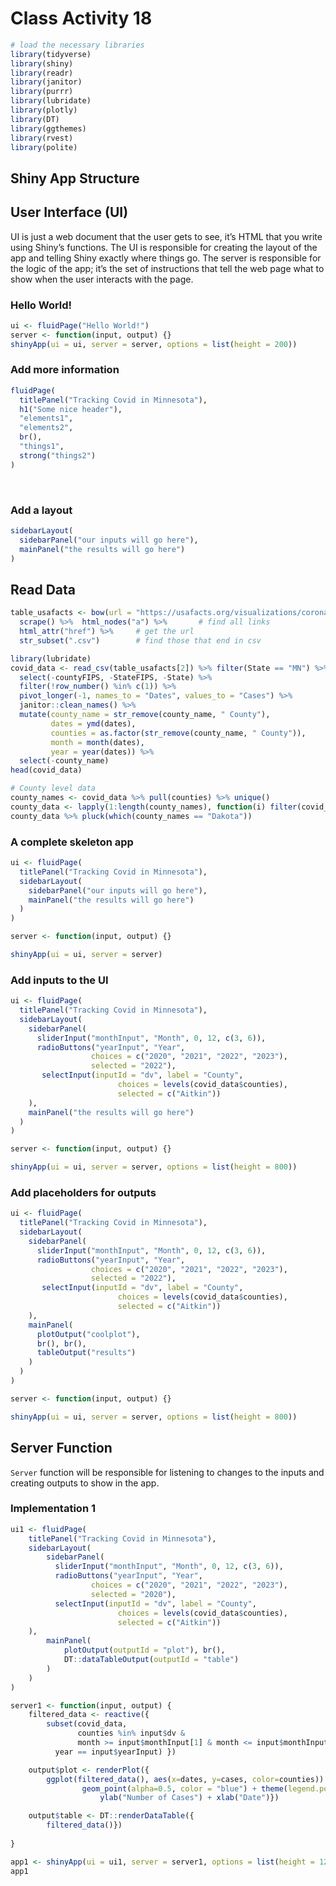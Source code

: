 # Class Activity 18


```r
# load the necessary libraries
library(tidyverse)
library(shiny)
library(readr)
library(janitor)
library(purrr)
library(lubridate)
library(plotly)
library(DT)
library(ggthemes)
library(rvest)
library(polite)
```


## Shiny App Structure

## User Interface (UI)

UI is just a web document that the user gets to see, it’s HTML that you write using Shiny’s functions. The UI is responsible for creating the layout of the app and telling Shiny exactly where things go. The server is responsible for the logic of the app; it’s the set of instructions that tell the web page what to show when the user interacts with the page.

### Hello World!


```r
ui <- fluidPage("Hello World!")
server <- function(input, output) {}
shinyApp(ui = ui, server = server, options = list(height = 200))
```

### Add more information


```r
fluidPage(
  titlePanel("Tracking Covid in Minnesota"),
  h1("Some nice header"),
  "elements1",
  "elements2",
  br(),
  "things1",
  strong("things2")
)
```

<br>

### Add a layout


```r
sidebarLayout(
  sidebarPanel("our inputs will go here"),
  mainPanel("the results will go here")
)
```

## Read Data



```r
table_usafacts <- bow(url = "https://usafacts.org/visualizations/coronavirus-covid-19-spread-map/state/minnesota") %>%
  scrape() %>%  html_nodes("a") %>%       # find all links
  html_attr("href") %>%     # get the url
  str_subset(".csv")        # find those that end in csv
```






```r
library(lubridate)
covid_data <- read_csv(table_usafacts[2]) %>% filter(State == "MN") %>% 
  select(-countyFIPS, -StateFIPS, -State) %>% 
  filter(!row_number() %in% c(1)) %>% 
  pivot_longer(-1, names_to = "Dates", values_to = "Cases") %>% 
  janitor::clean_names() %>% 
  mutate(county_name = str_remove(county_name, " County"), 
         dates = ymd(dates), 
         counties = as.factor(str_remove(county_name, " County")), 
         month = month(dates), 
         year = year(dates)) %>%
  select(-county_name)
head(covid_data)
```




```r
# County level data
county_names <- covid_data %>% pull(counties) %>% unique()
county_data <- lapply(1:length(county_names), function(i) filter(covid_data, counties == county_names[i]))
county_data %>% pluck(which(county_names == "Dakota"))
```

### A complete skeleton app


```r
ui <- fluidPage(
  titlePanel("Tracking Covid in Minnesota"),
  sidebarLayout(
    sidebarPanel("our inputs will go here"),
    mainPanel("the results will go here")
  )
)

server <- function(input, output) {}

shinyApp(ui = ui, server = server)
```

### Add inputs to the UI


```r
ui <- fluidPage(
  titlePanel("Tracking Covid in Minnesota"),
  sidebarLayout(
    sidebarPanel(
      sliderInput("monthInput", "Month", 0, 12, c(3, 6)),
      radioButtons("yearInput", "Year",
                  choices = c("2020", "2021", "2022", "2023"),
                  selected = "2022"),
       selectInput(inputId = "dv", label = "County",
                        choices = levels(covid_data$counties),
                        selected = c("Aitkin"))
    ),
    mainPanel("the results will go here")
  )
)

server <- function(input, output) {}

shinyApp(ui = ui, server = server, options = list(height = 800))
```


### Add placeholders for outputs



```r
ui <- fluidPage(
  titlePanel("Tracking Covid in Minnesota"),
  sidebarLayout(
    sidebarPanel(
      sliderInput("monthInput", "Month", 0, 12, c(3, 6)),
      radioButtons("yearInput", "Year",
                  choices = c("2020", "2021", "2022", "2023"),
                  selected = "2022"),
       selectInput(inputId = "dv", label = "County",
                        choices = levels(covid_data$counties),
                        selected = c("Aitkin"))
    ),
    mainPanel(
      plotOutput("coolplot"),
      br(), br(),
      tableOutput("results")
    )
  )
)

server <- function(input, output) {}

shinyApp(ui = ui, server = server, options = list(height = 800))
```


## Server Function

`Server` function will be responsible for listening to changes to the inputs and creating outputs to show in the app.

### Implementation 1


```r
ui1 <- fluidPage(
    titlePanel("Tracking Covid in Minnesota"),
    sidebarLayout(
        sidebarPanel(
          sliderInput("monthInput", "Month", 0, 12, c(3, 6)),
          radioButtons("yearInput", "Year",
                  choices = c("2020", "2021", "2022", "2023"),
                  selected = "2020"),
          selectInput(inputId = "dv", label = "County",
                        choices = levels(covid_data$counties),
                        selected = c("Aitkin"))
    ),
        mainPanel(
            plotOutput(outputId = "plot"), br(),
            DT::dataTableOutput(outputId = "table")
        )
    )
)
```




```r
server1 <- function(input, output) {
    filtered_data <- reactive({
        subset(covid_data,
               counties %in% input$dv &
               month >= input$monthInput[1] & month <= input$monthInput[2] & 
          year == input$yearInput) })

    output$plot <- renderPlot({
        ggplot(filtered_data(), aes(x=dates, y=cases, color=counties)) + theme_economist_white()+
                geom_point(alpha=0.5, color = "blue") + theme(legend.position = "none") +
                    ylab("Number of Cases") + xlab("Date")})

    output$table <- DT::renderDataTable({
        filtered_data()})
        
}
```




```r
app1 <- shinyApp(ui = ui1, server = server1, options = list(height = 1200))
app1
```
